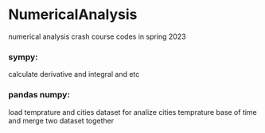 # NumericalAnalysis
numerical analysis crash course codes in spring 2023

### sympy:
  calculate derivative and integral and etc

### pandas numpy:
  load temprature and cities dataset for analize cities temprature base of time and merge two dataset together
